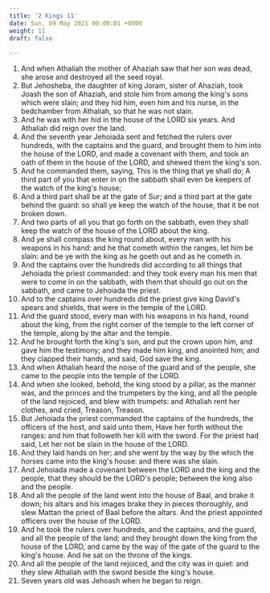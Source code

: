 ```yaml
---
title: '2 Kings 11'
date: Sun, 09 May 2021 00:00:01 +0000
weight: 11
draft: false
  
---
```


1. And when Athaliah the mother of Ahaziah saw that her son was dead, she arose and destroyed all the seed royal.
2. But Jehosheba, the daughter of king Joram, sister of Ahaziah, took Joash the son of Ahaziah, and stole him from among the king's sons which were slain; and they hid him, even him and his nurse, in the bedchamber from Athaliah, so that he was not slain.
3. And he was with her hid in the house of the LORD six years. And Athaliah did reign over the land.
4. And the seventh year Jehoiada sent and fetched the rulers over hundreds, with the captains and the guard, and brought them to him into the house of the LORD, and made a covenant with them, and took an oath of them in the house of the LORD, and shewed them the king's son.
5. And he commanded them, saying, This is the thing that ye shall do; A third part of you that enter in on the sabbath shall even be keepers of the watch of the king's house;
6. And a third part shall be at the gate of Sur; and a third part at the gate behind the guard: so shall ye keep the watch of the house, that it be not broken down.
7. And two parts of all you that go forth on the sabbath, even they shall keep the watch of the house of the LORD about the king.
8. And ye shall compass the king round about, every man with his weapons in his hand: and he that cometh within the ranges, let him be slain: and be ye with the king as he goeth out and as he cometh in.
9. And the captains over the hundreds did according to all things that Jehoiada the priest commanded: and they took every man his men that were to come in on the sabbath, with them that should go out on the sabbath, and came to Jehoiada the priest.
10. And to the captains over hundreds did the priest give king David's spears and shields, that were in the temple of the LORD.
11. And the guard stood, every man with his weapons in his hand, round about the king, from the right corner of the temple to the left corner of the temple, along by the altar and the temple.
12. And he brought forth the king's son, and put the crown upon him, and gave him the testimony; and they made him king, and anointed him; and they clapped their hands, and said, God save the king.
13. And when Athaliah heard the noise of the guard and of the people, she came to the people into the temple of the LORD.
14. And when she looked, behold, the king stood by a pillar, as the manner was, and the princes and the trumpeters by the king, and all the people of the land rejoiced, and blew with trumpets: and Athaliah rent her clothes, and cried, Treason, Treason.
15. But Jehoiada the priest commanded the captains of the hundreds, the officers of the host, and said unto them, Have her forth without the ranges: and him that followeth her kill with the sword. For the priest had said, Let her not be slain in the house of the LORD.
16. And they laid hands on her; and she went by the way by the which the horses came into the king's house: and there was she slain.
17. And Jehoiada made a covenant between the LORD and the king and the people, that they should be the LORD's people; between the king also and the people.
18. And all the people of the land went into the house of Baal, and brake it down; his altars and his images brake they in pieces thoroughly, and slew Mattan the priest of Baal before the altars. And the priest appointed officers over the house of the LORD.
19. And he took the rulers over hundreds, and the captains, and the guard, and all the people of the land; and they brought down the king from the house of the LORD, and came by the way of the gate of the guard to the king's house. And he sat on the throne of the kings.
20. And all the people of the land rejoiced, and the city was in quiet: and they slew Athaliah with the sword beside the king's house.
21. Seven years old was Jehoash when he began to reign.
